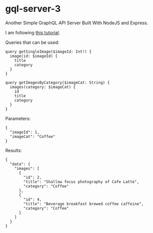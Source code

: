 # gql-server-3
Another Simple GraphQL API Server Built With NodeJS and Express.


I am following [this tutorial](https://dev.to/codesphere/how-to-build-a-graphql-server-with-nodejs-and-express-2g8j).

Queries that can be used:
```
query getSingleImage($imageId: Int!) {
  image(id: $imageId) {
    title
    category
  }
}

query getImagesByCategory($imageCat: String) {
  images(category: $imageCat) {
    id
    title
    category
  }
}

```

Parameters:
```
{
  "imageId": 1,
  "imageCat": "Coffee"
}
```

Results:
```
{
  "data": {
    "images": [
      {
        "id": 2,
        "title": "Shallow focus photography of Cafe Latte",
        "category": "Coffee"
      },
      {
        "id": 4,
        "title": "Beverage breakfast brewed coffee caffeine",
        "category": "Coffee"
      }
    ]
  }
}
```